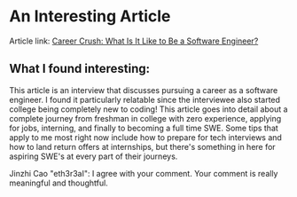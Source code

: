 # An Interesting Article
Article link: [Career Crush: What Is It Like to Be a Software Engineer?](https://hbr.org/2021/07/career-crush-what-is-it-like-to-be-a-software-engineer)

## What I found interesting:
This article is an interview that discusses pursuing a career as a software engineer.
I found it particularly relatable since the interviewee also started college being completely new to coding!
This article goes into detail about a complete journey from freshman in college with zero experience, applying for jobs, interning, and finally to becoming a full time SWE. Some tips that apply to me most right now include how to prepare for tech interviews and how to land return offers at internships, but there's something in here for aspiring SWE's at every part of their journeys.

Jinzhi Cao "eth3r3aI": I agree with your comment. Your comment is really meaningful and thoughtful.